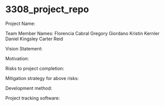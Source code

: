 # 3308_project_repo

Project Name:

Team Member Names:
Florencia Cabral
Gregory Giordano
Kristin Kernler
Daniel Kingsley
Carter Reid

Vision Statement:

Motivation:

Risks to project completion:

Mitigation strategy for above risks:

Development method:

Project tracking software:
